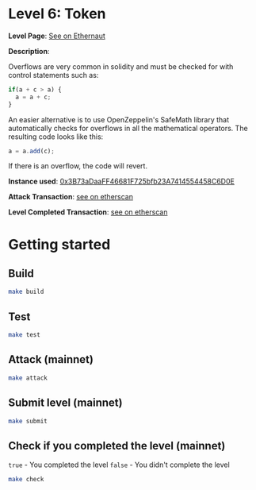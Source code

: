 # Level 6: Token

**Level Page**: [See on Ethernaut](https://ethernaut.openzeppelin.com/level/0x478f3476358Eb166Cb7adE4666d04fbdDB56C407)

**Description**:

Overflows are very common in solidity and must be checked for with control statements such as:

```javascript
if(a + c > a) {
  a = a + c;
}
```

An easier alternative is to use OpenZeppelin's SafeMath library that automatically checks for overflows in all the mathematical operators. The resulting code looks like this:

```javascript
a = a.add(c);
```

If there is an overflow, the code will revert.

**Instance used**: [0x3B73aDaaFF46681F725bfb23A7414554458C6D0E](https://sepolia.etherscan.io/address/0x3B73aDaaFF46681F725bfb23A7414554458C6D0E)

**Attack Transaction**: [see on etherscan](https://sepolia.etherscan.io/tx/0x32db0a045a9d64c04301751887f085ef97d6bb4316fbc05b6017630f1906ded3)

**Level Completed Transaction**: [see on etherscan](https://sepolia.etherscan.io/tx/0xcd583eacd2fb35d4c067497ca4c830d73e2e062b48f439d2196284b79c08e081)

# Getting started

## Build

```bash
make build
```

## Test

```bash
make test
```

## Attack (mainnet)

```bash
make attack
```

## Submit level (mainnet)

```bash
make submit
```

## Check if you completed the level (mainnet)

`true` - You completed the level
`false` - You didn't complete the level

```bash
make check
```